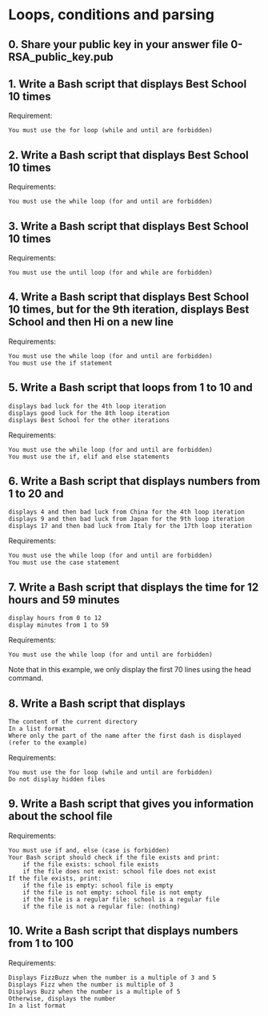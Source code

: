 # Loops, conditions and parsing

## 0. Share your public key in your answer file 0-RSA_public_key.pub

## 1. Write a Bash script that displays Best School 10 times

Requirement:

    You must use the for loop (while and until are forbidden)

## 2. Write a Bash script that displays Best School 10 times

Requirements:

    You must use the while loop (for and until are forbidden)

## 3. Write a Bash script that displays Best School 10 times

Requirements:

    You must use the until loop (for and while are forbidden)

## 4. Write a Bash script that displays Best School 10 times, but for the 9th iteration, displays Best School and then Hi on a new line

Requirements:

    You must use the while loop (for and until are forbidden)
    You must use the if statement

## 5. Write a Bash script that loops from 1 to 10 and

    displays bad luck for the 4th loop iteration
    displays good luck for the 8th loop iteration
    displays Best School for the other iterations

Requirements:

    You must use the while loop (for and until are forbidden)
    You must use the if, elif and else statements

## 6. Write a Bash script that displays numbers from 1 to 20 and

    displays 4 and then bad luck from China for the 4th loop iteration
    displays 9 and then bad luck from Japan for the 9th loop iteration
    displays 17 and then bad luck from Italy for the 17th loop iteration

Requirements:

    You must use the while loop (for and until are forbidden)
    You must use the case statement

## 7. Write a Bash script that displays the time for 12 hours and 59 minutes

    display hours from 0 to 12
    display minutes from 1 to 59

Requirements:

    You must use the while loop (for and until are forbidden)

Note that in this example, we only display the first 70 lines using the head command.

## 8. Write a Bash script that displays

    The content of the current directory
    In a list format
    Where only the part of the name after the first dash is displayed (refer to the example)

Requirements:

    You must use the for loop (while and until are forbidden)
    Do not display hidden files

## 9. Write a Bash script that gives you information about the school file

Requirements:

    You must use if and, else (case is forbidden)
    Your Bash script should check if the file exists and print:
        if the file exists: school file exists
        if the file does not exist: school file does not exist
    If the file exists, print:
        if the file is empty: school file is empty
        if the file is not empty: school file is not empty
        if the file is a regular file: school is a regular file
        if the file is not a regular file: (nothing)

## 10. Write a Bash script that displays numbers from 1 to 100

Requirements:

    Displays FizzBuzz when the number is a multiple of 3 and 5
    Displays Fizz when the number is multiple of 3
    Displays Buzz when the number is a multiple of 5
    Otherwise, displays the number
    In a list format
